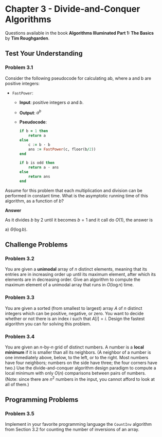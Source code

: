 # Chapter 3 - Divide-and-Conquer Algorithms

Questions available in the book **Algorithms Illuminated Part 1: The Basics** by **Tim Roughgarden**.

## Test Your Understanding

### Problem 3.1

Consider the following pseudocode for calculating ab, where a and b are positive integers:

* `FastPower`:

  * **Input**: positive integers $a$ and $b$. 

  * **Output**: $a^b$

  * **Pseudocode**:

    ```ruby
    if b = 1 then
    	return a
    else
        c := b · b
        ans := FastPower(c, floor(b/2))
    end    
        
    if b is odd then
    	return a · ans
    else
    	return ans
    end
    ```

Assume for this problem that each multiplication and division can be performed in constant time. What is the asymptotic running time of this algorithm, as a function of $b$?

**Answer**

As it divides $b$ by 2 until it becomes $b = 1$ and it call do $O(1)$, the answer is

a) $\Theta(\log b)$.

## Challenge Problems

### Problem 3.2

You are given a **unimodal** array of $n$ distinct elements, meaning that its entries are in increasing order up until its maximum element, after which its elements are in decreasing order. Give an algorithm to compute the maximum element of a unimodal array that runs in $O(\log n)$ time.

### Problem 3.3

You are given a sorted (from smallest to largest) array $A$ of $n$ distinct integers which can be positive, negative, or zero. You want to decide whether or not there is an index $i$ such that $A[i] = i$. Design the fastest algorithm you can for solving this problem.

### Problem 3.4

You are given an $n$-by-$n$ grid of distinct numbers. A number is a **local minimum** if it is smaller than all its neighbors. (A neighbor of a number is one immediately above, below, to the left, or to the right. Most numbers have four neighbors; numbers on the side have three; the four corners have two.) Use the divide-and-conquer algorithm design paradigm to compute a local minimum with only $O(n)$ comparisons between pairs of numbers. (Note: since there are $n^2$ numbers in the input, you cannot afford to look at all of them.)

## Programming Problems

### Problem 3.5

Implement in your favorite programming language the `CountInv` algorithm from Section 3.2 for counting the number of inversions of an array.